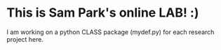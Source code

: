 # This is Sam Park's online LAB! :)

I am working on a python CLASS package (mydef.py) for each research project here.
